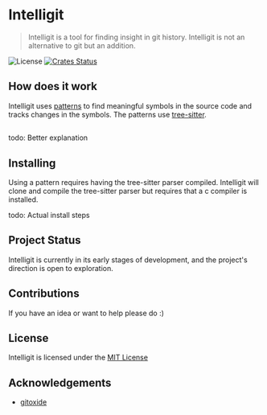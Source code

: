 # Intelligit

> Intelligit is a tool for finding insight in git history. Intelligit is not an alternative to git but an addition.

![License](https://img.shields.io/crates/l/intelligit.svg)
[![Crates Status](https://img.shields.io/crates/v/intelligit.svg)](https://crates.io/crates/intelligit)

## How does it work
Intelligit uses [patterns](docs/PATTERN.md) to find meaningful symbols in the source code and tracks changes in the symbols.
The patterns use [tree-sitter](https://github.com/tree-sitter/tree-sitter).

## 

todo: Better explanation

## Installing

Using a pattern requires having the tree-sitter parser compiled. Intelligit will clone and compile the tree-sitter parser but requires that a c compiler is installed.

todo: Actual install steps

## Project Status
Intelligit is currently in its early stages of development, and the project's direction is open to exploration.


## Contributions
If you have an idea or want to help please do :)


## License
Intelligit is licensed under the [MIT License](LICENSE)

## Acknowledgements
* [gitoxide](https://github.com/Byron/gitoxide)
